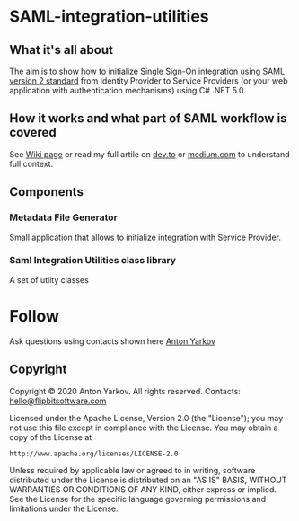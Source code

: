 # SAML-integration-utilities

## What it's all about

The aim is to show how to initialize Single Sign-On integration using [SAML version 2 standard]() from Identity Provider to Service Providers (or your web application with authentication mechanisms) using C# .NET 5.0. 

## How it works and what part of SAML workflow is covered

See [Wiki page]() or read my full artile on [dev.to]() or [medium.com]() to understand full context.

## Components

### Metadata File Generator

Small application that allows to initialize integration with Service Provider.

### Saml Integration Utilities class library

A set of utlity classes 

# Follow

Ask questions using contacts shown here [Anton Yarkov](https://optiklab.github.io/)

## Copyright

Copyright © 2020 Anton Yarkov. All rights reserved.
Contacts: hello@flipbitsoftware.com

Licensed under the Apache License, Version 2.0 (the "License");
you may not use this file except in compliance with the License.
You may obtain a copy of the License at

    http://www.apache.org/licenses/LICENSE-2.0

Unless required by applicable law or agreed to in writing, software
distributed under the License is distributed on an "AS IS" BASIS,
WITHOUT WARRANTIES OR CONDITIONS OF ANY KIND, either express or implied.
See the License for the specific language governing permissions and
limitations under the License.
